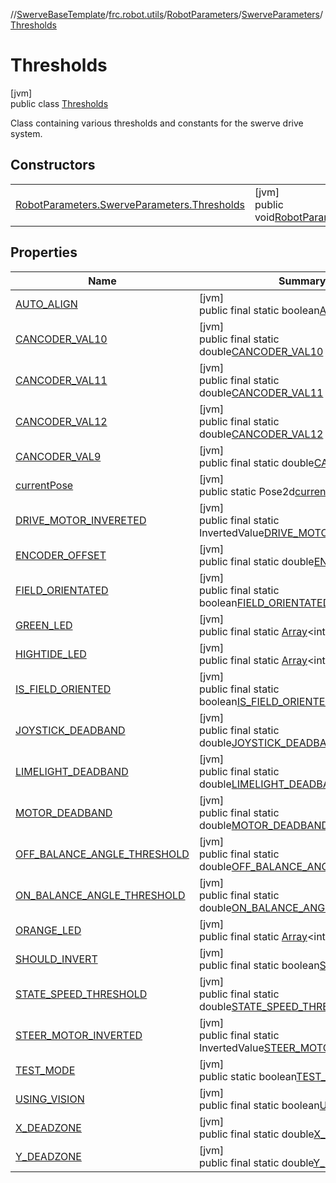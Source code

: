 //[SwerveBaseTemplate](../../../../../index.md)/[frc.robot.utils](../../../index.md)/[RobotParameters](../../index.md)/[SwerveParameters](../index.md)/[Thresholds](index.md)

# Thresholds

[jvm]\
public class [Thresholds](index.md)

Class containing various thresholds and constants for the swerve drive system.

## Constructors

| | |
|---|---|
| [RobotParameters.SwerveParameters.Thresholds](-robot-parameters.-swerve-parameters.-thresholds.md) | [jvm]<br>public void[RobotParameters.SwerveParameters.Thresholds](-robot-parameters.-swerve-parameters.-thresholds.md)() |

## Properties

| Name | Summary |
|---|---|
| [AUTO_ALIGN](index.md#-1763765390%2FProperties%2F-1216412040) | [jvm]<br>public final static boolean[AUTO_ALIGN](index.md#-1763765390%2FProperties%2F-1216412040) |
| [CANCODER_VAL10](index.md#-626993295%2FProperties%2F-1216412040) | [jvm]<br>public final static double[CANCODER_VAL10](index.md#-626993295%2FProperties%2F-1216412040) |
| [CANCODER_VAL11](index.md#-595973488%2FProperties%2F-1216412040) | [jvm]<br>public final static double[CANCODER_VAL11](index.md#-595973488%2FProperties%2F-1216412040) |
| [CANCODER_VAL12](index.md#-564953681%2FProperties%2F-1216412040) | [jvm]<br>public final static double[CANCODER_VAL12](index.md#-564953681%2FProperties%2F-1216412040) |
| [CANCODER_VAL9](index.md#-1279569327%2FProperties%2F-1216412040) | [jvm]<br>public final static double[CANCODER_VAL9](index.md#-1279569327%2FProperties%2F-1216412040) |
| [currentPose](index.md#902328361%2FProperties%2F-1216412040) | [jvm]<br>public static Pose2d[currentPose](index.md#902328361%2FProperties%2F-1216412040) |
| [DRIVE_MOTOR_INVERETED](index.md#-171034330%2FProperties%2F-1216412040) | [jvm]<br>public final static InvertedValue[DRIVE_MOTOR_INVERETED](index.md#-171034330%2FProperties%2F-1216412040) |
| [ENCODER_OFFSET](index.md#-526318415%2FProperties%2F-1216412040) | [jvm]<br>public final static double[ENCODER_OFFSET](index.md#-526318415%2FProperties%2F-1216412040) |
| [FIELD_ORIENTATED](index.md#-1842481205%2FProperties%2F-1216412040) | [jvm]<br>public final static boolean[FIELD_ORIENTATED](index.md#-1842481205%2FProperties%2F-1216412040) |
| [GREEN_LED](index.md#-727552924%2FProperties%2F-1216412040) | [jvm]<br>public final static [Array](https://kotlinlang.org/api/latest/jvm/stdlib/kotlin/-array/index.html)&lt;int&gt;[GREEN_LED](index.md#-727552924%2FProperties%2F-1216412040) |
| [HIGHTIDE_LED](index.md#-1036716893%2FProperties%2F-1216412040) | [jvm]<br>public final static [Array](https://kotlinlang.org/api/latest/jvm/stdlib/kotlin/-array/index.html)&lt;int&gt;[HIGHTIDE_LED](index.md#-1036716893%2FProperties%2F-1216412040) |
| [IS_FIELD_ORIENTED](index.md#583120565%2FProperties%2F-1216412040) | [jvm]<br>public final static boolean[IS_FIELD_ORIENTED](index.md#583120565%2FProperties%2F-1216412040) |
| [JOYSTICK_DEADBAND](index.md#-1832154793%2FProperties%2F-1216412040) | [jvm]<br>public final static double[JOYSTICK_DEADBAND](index.md#-1832154793%2FProperties%2F-1216412040) |
| [LIMELIGHT_DEADBAND](index.md#1382137648%2FProperties%2F-1216412040) | [jvm]<br>public final static double[LIMELIGHT_DEADBAND](index.md#1382137648%2FProperties%2F-1216412040) |
| [MOTOR_DEADBAND](index.md#583011652%2FProperties%2F-1216412040) | [jvm]<br>public final static double[MOTOR_DEADBAND](index.md#583011652%2FProperties%2F-1216412040) |
| [OFF_BALANCE_ANGLE_THRESHOLD](index.md#-613407033%2FProperties%2F-1216412040) | [jvm]<br>public final static double[OFF_BALANCE_ANGLE_THRESHOLD](index.md#-613407033%2FProperties%2F-1216412040) |
| [ON_BALANCE_ANGLE_THRESHOLD](index.md#1029515211%2FProperties%2F-1216412040) | [jvm]<br>public final static double[ON_BALANCE_ANGLE_THRESHOLD](index.md#1029515211%2FProperties%2F-1216412040) |
| [ORANGE_LED](index.md#189309709%2FProperties%2F-1216412040) | [jvm]<br>public final static [Array](https://kotlinlang.org/api/latest/jvm/stdlib/kotlin/-array/index.html)&lt;int&gt;[ORANGE_LED](index.md#189309709%2FProperties%2F-1216412040) |
| [SHOULD_INVERT](index.md#-1527799951%2FProperties%2F-1216412040) | [jvm]<br>public final static boolean[SHOULD_INVERT](index.md#-1527799951%2FProperties%2F-1216412040) |
| [STATE_SPEED_THRESHOLD](index.md#223455310%2FProperties%2F-1216412040) | [jvm]<br>public final static double[STATE_SPEED_THRESHOLD](index.md#223455310%2FProperties%2F-1216412040) |
| [STEER_MOTOR_INVERTED](index.md#166596186%2FProperties%2F-1216412040) | [jvm]<br>public final static InvertedValue[STEER_MOTOR_INVERTED](index.md#166596186%2FProperties%2F-1216412040) |
| [TEST_MODE](index.md#-161039133%2FProperties%2F-1216412040) | [jvm]<br>public static boolean[TEST_MODE](index.md#-161039133%2FProperties%2F-1216412040) |
| [USING_VISION](index.md#-514143004%2FProperties%2F-1216412040) | [jvm]<br>public final static boolean[USING_VISION](index.md#-514143004%2FProperties%2F-1216412040) |
| [X_DEADZONE](index.md#-20023312%2FProperties%2F-1216412040) | [jvm]<br>public final static double[X_DEADZONE](index.md#-20023312%2FProperties%2F-1216412040) |
| [Y_DEADZONE](index.md#1705457585%2FProperties%2F-1216412040) | [jvm]<br>public final static double[Y_DEADZONE](index.md#1705457585%2FProperties%2F-1216412040) |
